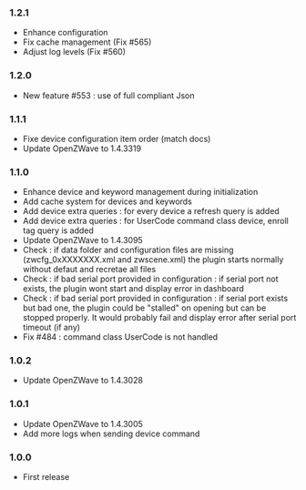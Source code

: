 ### 1.2.1
* Enhance configuration
* Fix cache management (Fix #565)
* Adjust log levels (Fix #560)


### 1.2.0
* New feature #553 : use of full compliant Json

### 1.1.1
* Fixe device configuration item order (match docs)
* Update OpenZWave to 1.4.3319

### 1.1.0
* Enhance device and keyword management during initialization
* Add cache system for devices and keywords
* Add device extra queries : for every device a refresh query is added
* Add device extra queries : for UserCode command class device, enroll tag query is added
* Update OpenZWave to 1.4.3095
* Check : if data folder and configuration files are missing (zwcfg_0xXXXXXXX.xml and zwscene.xml) the plugin starts normally without defaut and recretae all files
* Check : if bad serial port provided in configuration : if serial port not exists, the plugin wont start and display error in dashboard
* Check : if bad serial port provided in configuration : if serial port exists but bad one, the plugin could be "stalled" on opening but can be stopped properly. It would probably fail and display error after serial port timeout (if any)
* Fix #484 : command class UserCode is not handled


### 1.0.2
* Update OpenZWave to 1.4.3028

### 1.0.1
* Update OpenZWave to 1.4.3005
* Add more logs when sending device command

### 1.0.0
* First release
